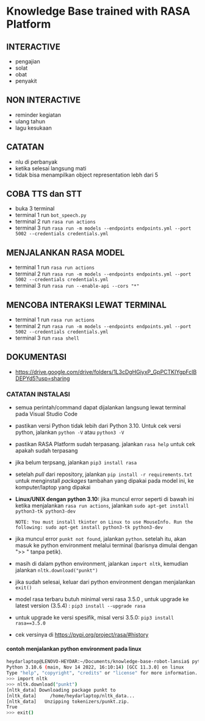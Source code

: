 # Knowledge Base trained with RASA Platform

## INTERACTIVE

- pengajian
- solat
- obat
- penyakit

## NON INTERACTIVE

- reminder kegiatan
- ulang tahun
- lagu kesukaan

## CATATAN

- nlu di perbanyak
- ketika selesai langsung mati
- tidak bisa menampilkan object representation lebh dari 5

## COBA TTS dan STT

- buka 3 terminal
- terminal 1 run `bot_speech.py`
- terminal 2 run `rasa run actions`
- terminal 3 run `rasa run -m models --endpoints endpoints.yml --port 5002 --credentials credentials.yml`

## MENJALANKAN RASA MODEL

- terminal 1 run `rasa run actions`
- terminal 2 run `rasa run -m models --endpoints endpoints.yml --port 5002 --credentials credentials.yml`
- terminal 3 run `rasa run --enable-api --cors "*"`

## MENCOBA INTERAKSI LEWAT TERMINAL

- terminal 1 run `rasa run actions`
- terminal 2 run `rasa run -m models --endpoints endpoints.yml --port 5002 --credentials credentials.yml`
- terminal 3 run `rasa shell`

## DOKUMENTASI

- <https://drive.google.com/drive/folders/1L3cDgHGiyxP_GpPCTKIYgpFclBDEPYd5?usp=sharing>

### CATATAN INSTALASI

- semua perintah/command dapat dijalankan langsung lewat terminal pada Visual Studio Code
- pastikan versi Python tidak lebih dari Python 3.10. Untuk cek versi python, jalankan `python -V` atau `python3 -V`
- pastikan RASA Platform sudah terpasang. jalankan `rasa help` untuk cek apakah sudah terpasang
- jika belum terpsang, jalankan `pip3 install rasa`
- setelah _pull_ dari repository, jalankan `pip install -r requirements.txt` untuk menginstall _packages_ tambahan yang dipakai pada model ini, ke komputer/laptop yang dipakai
- **Linux/UNIX dengan python 3.10:** jika muncul error seperti di bawah ini ketika menjalankan `rasa run actions`, jalankan `sudo apt-get install python3-tk python3-dev`

  `NOTE: You must install tkinter on Linux to use MouseInfo. Run the following: sudo apt-get install python3-tk python3-dev`

- jika muncul error `punkt not found`, jalankan `python`. setelah itu, akan masuk ke python environment melalui terminal (barisnya dimulai dengan ">> " tanpa petik).
- masih di dalam python environment, jalankan `import nltk`, kemudian jalankan `nltk.download("punkt")`
- jika sudah selesai, keluar dari python environment dengan menjalankan `exit()`
- model rasa terbaru butuh minimal versi rasa 3.5.0 , untuk upgrade ke latest version (3.5.4) : `pip3 install --upgrade rasa`
- untuk upgrade ke versi spesifik, misal versi 3.5.0: `pip3 install rasa==3.5.0`
- cek versinya di <https://pypi.org/project/rasa/#history>

#### contoh menjalankan python environment pada linux

```bash
heydarlaptop@LENOVO-HEYDAR:~/Documents/knowledge-base-robot-lansia$ python3
Python 3.10.6 (main, Nov 14 2022, 16:10:14) [GCC 11.3.0] on linux
Type "help", "copyright", "credits" or "license" for more information.
>>> import nltk
>>> nltk.download("punkt")
[nltk_data] Downloading package punkt to
[nltk_data]     /home/heydarlaptop/nltk_data...
[nltk_data]   Unzipping tokenizers/punkt.zip.
True
>>> exit()
```

